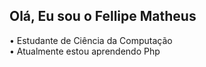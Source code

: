 <h2>Olá, Eu sou o Fellipe Matheus</h2>

• Estudante de Ciência da Computação <br>
• Atualmente estou aprendendo Php <br>

